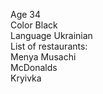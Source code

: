 Age 34  
Color Black  
Language Ukrainian  
List of restaurants:  
Menya Musachi  
McDonalds  
Kryivka
